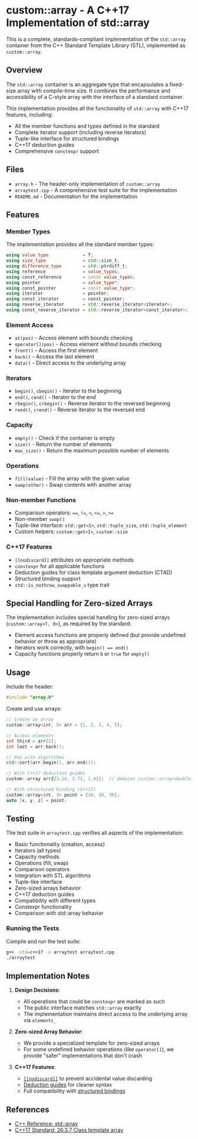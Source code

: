 # custom::array - A C++17 Implementation of std::array

This is a complete, standards-compliant implementation of the `std::array` container from the C++ Standard Template Library (STL), implemented as `custom::array`.

## Overview

The `std::array` container is an aggregate type that encapsulates a fixed-size array with compile-time size. It combines the performance and accessibility of a C-style array with the interface of a standard container.

This implementation provides all the functionality of `std::array` with C++17 features, including:

- All the member functions and types defined in the standard
- Complete iterator support (including reverse iterators)
- Tuple-like interface for structured bindings
- C++17 deduction guides
- Comprehensive `constexpr` support

## Files

- `array.h` - The header-only implementation of `custom::array`
- `arraytest.cpp` - A comprehensive test suite for the implementation
- `README.md` - Documentation for the implementation

## Features

### Member Types

The implementation provides all the standard member types:

```cpp
using value_type             = T;
using size_type              = std::size_t;
using difference_type        = std::ptrdiff_t;
using reference              = value_type&;
using const_reference        = const value_type&;
using pointer                = value_type*;
using const_pointer          = const value_type*;
using iterator               = pointer;
using const_iterator         = const_pointer;
using reverse_iterator       = std::reverse_iterator<iterator>;
using const_reverse_iterator = std::reverse_iterator<const_iterator>;
```

### Element Access

- `at(pos)` - Access element with bounds checking
- `operator[](pos)` - Access element without bounds checking
- `front()` - Access the first element
- `back()` - Access the last element
- `data()` - Direct access to the underlying array

### Iterators

- `begin()`, `cbegin()` - Iterator to the beginning
- `end()`, `cend()` - Iterator to the end
- `rbegin()`, `crbegin()` - Reverse iterator to the reversed beginning
- `rend()`, `crend()` - Reverse iterator to the reversed end

### Capacity

- `empty()` - Check if the container is empty
- `size()` - Return the number of elements
- `max_size()` - Return the maximum possible number of elements

### Operations

- `fill(value)` - Fill the array with the given value
- `swap(other)` - Swap contents with another array

### Non-member Functions

- Comparison operators: `==`, `!=`, `<`, `<=`, `>`, `>=`
- Non-member `swap()`
- Tuple-like interface: `std::get<I>`, `std::tuple_size`, `std::tuple_element`
- Custom helpers: `custom::get<I>`, `custom::size`

### C++17 Features

- `[[nodiscard]]` attributes on appropriate methods
- `constexpr` for all applicable functions
- Deduction guides for class template argument deduction (CTAD)
- Structured binding support
- `std::is_nothrow_swappable_v` type trait

## Special Handling for Zero-sized Arrays

The implementation includes special handling for zero-sized arrays (`custom::array<T, 0>`), as required by the standard:

- Element access functions are properly defined (but provide undefined behavior or throw as appropriate)
- Iterators work correctly, with `begin() == end()`
- Capacity functions properly return `0` or `true` for `empty()`

## Usage

Include the header:

```cpp
#include "array.h"
```

Create and use arrays:

```cpp
// Create an array
custom::array<int, 5> arr = {1, 2, 3, 4, 5};

// Access elements
int third = arr[2];
int last = arr.back();

// Use with algorithms
std::sort(arr.begin(), arr.end());

// With C++17 deduction guides
custom::array arr2{3.14, 2.71, 1.41};  // deduces custom::array<double, 3>

// With structured binding (C++17)
custom::array<int, 3> point = {10, 20, 30};
auto [x, y, z] = point;
```

## Testing

The test suite in `arraytest.cpp` verifies all aspects of the implementation:

- Basic functionality (creation, access)
- Iterators (all types)
- Capacity methods
- Operations (fill, swap)
- Comparison operators
- Integration with STL algorithms
- Tuple-like interface
- Zero-sized arrays behavior
- C++17 deduction guides
- Compatibility with different types
- Constexpr functionality
- Comparison with std::array behavior

### Running the Tests

Compile and run the test suite:

```bash
g++ -std=c++17 -o arraytest arraytest.cpp
./arraytest
```

## Implementation Notes

1. **Design Decisions**:
   - All operations that could be `constexpr` are marked as such
   - The public interface matches `std::array` exactly
   - The implementation maintains direct access to the underlying array via `elements_`

2. **Zero-sized Array Behavior**:
   - We provide a specialized template for zero-sized arrays
   - For some undefined behavior operations (like `operator[]`), we provide "safer" implementations that don't crash

3. **C++17 Features**:
   - [`[[nodiscard]]`](https://en.cppreference.com/w/cpp/language/attributes/nodiscard) to prevent accidental value discarding
   - [Deduction guides](https://en.cppreference.com/w/cpp/language/class_template_argument_deduction) for cleaner syntax
   - Full compatibility with [structured bindings](https://en.cppreference.com/w/cpp/language/structured_binding)

## References

- [C++ Reference: std::array](https://en.cppreference.com/w/cpp/container/array)
- [C++17 Standard: 26.3.7 Class template array](https://www.open-std.org/jtc1/sc22/wg21/) 